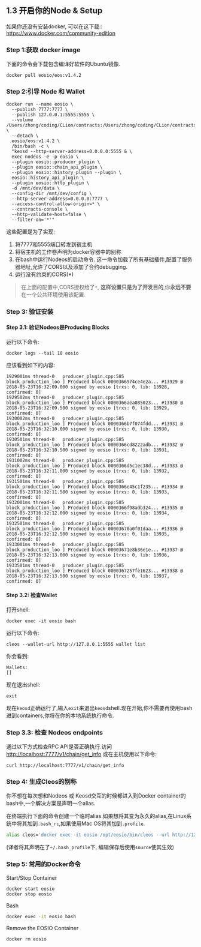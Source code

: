 ## 1.3 开启你的Node & Setup

如果你还没有安装docker, 可以在这下载:: https://www.docker.com/community-edition



### Step 1:获取 docker image

下面的命令会下载包含编译好软件的Ubuntu镜像.

```shell
docker pull eosio/eos:v1.4.2
```



### Step 2:引导 Node 和 Wallet

```shell
docker run --name eosio \
  --publish 7777:7777 \
  --publish 127.0.0.1:5555:5555 \
  --volume /Users/zhong/coding/CLion/contracts:/Users/zhong/coding/CLion/contracts \
  --detach \
  eosio/eos:v1.4.2 \
  /bin/bash -c \
  "keosd --http-server-address=0.0.0.0:5555 & \
  exec nodeos -e -p eosio \
  --plugin eosio::producer_plugin \
  --plugin eosio::chain_api_plugin \
  --plugin eosio::history_plugin --plugin \
  eosio::history_api_plugin \
  --plugin eosio::http_plugin \
  -d /mnt/dev/data \
  --config-dir /mnt/dev/config \
  --http-server-address=0.0.0.0:7777 \
  --access-control-allow-origin=* \
  --contracts-console \
  --http-validate-host=false \
  --filter-on='*'"
```

这些配置是为了实现:

1. 将7777和5555端口转发到宿主机
2. 将宿主机的工作卷声明为docker容器中的别称
3. 在bash中运行Nodeos的启动命令. 这一命令加载了所有基础插件,配置了服务器地址,允许了CORS以及添加了合约debugging.
4. 运行没有约束的CORS(*)

> 在上面的配置中,CORS授权给了`*`, **这样设置只是为了开发目的**,你**永远不要**在一个公共环境使用该配置.







### Step 3: 验证安装

#### Step 3.1: 验证Nodeos是Producing Blocks

运行以下命令:

```shell
docker logs --tail 10 eosio
```

应该看到如下的内容:

```shell
1929001ms thread-0   producer_plugin.cpp:585       block_production_loo ] Produced block 0000366974ce4e2a... #13929 @ 2018-05-23T16:32:09.000 signed by eosio [trxs: 0, lib: 13928, confirmed: 0]
1929502ms thread-0   producer_plugin.cpp:585       block_production_loo ] Produced block 0000366aea085023... #13930 @ 2018-05-23T16:32:09.500 signed by eosio [trxs: 0, lib: 13929, confirmed: 0]
1930002ms thread-0   producer_plugin.cpp:585       block_production_loo ] Produced block 0000366b7f074fdd... #13931 @ 2018-05-23T16:32:10.000 signed by eosio [trxs: 0, lib: 13930, confirmed: 0]
1930501ms thread-0   producer_plugin.cpp:585       block_production_loo ] Produced block 0000366cd8222adb... #13932 @ 2018-05-23T16:32:10.500 signed by eosio [trxs: 0, lib: 13931, confirmed: 0]
1931002ms thread-0   producer_plugin.cpp:585       block_production_loo ] Produced block 0000366d5c1ec38d... #13933 @ 2018-05-23T16:32:11.000 signed by eosio [trxs: 0, lib: 13932, confirmed: 0]
1931501ms thread-0   producer_plugin.cpp:585       block_production_loo ] Produced block 0000366e45c1f235... #13934 @ 2018-05-23T16:32:11.500 signed by eosio [trxs: 0, lib: 13933, confirmed: 0]
1932001ms thread-0   producer_plugin.cpp:585       block_production_loo ] Produced block 0000366f98adb324... #13935 @ 2018-05-23T16:32:12.000 signed by eosio [trxs: 0, lib: 13934, confirmed: 0]
1932501ms thread-0   producer_plugin.cpp:585       block_production_loo ] Produced block 00003670a0f01daa... #13936 @ 2018-05-23T16:32:12.500 signed by eosio [trxs: 0, lib: 13935, confirmed: 0]
1933001ms thread-0   producer_plugin.cpp:585       block_production_loo ] Produced block 00003671e8b36e1e... #13937 @ 2018-05-23T16:32:13.000 signed by eosio [trxs: 0, lib: 13936, confirmed: 0]
1933501ms thread-0   producer_plugin.cpp:585       block_production_loo ] Produced block 0000367257fe1623... #13938 @ 2018-05-23T16:32:13.500 signed by eosio [trxs: 0, lib: 13937, confirmed: 0]
```



#### Step 3.2: 检查Wallet

打开shell:

```shell
docker exec -it eosio bash
```

运行以下命令:

```shell
cleos --wallet-url http://127.0.0.1:5555 wallet list
```

你会看到:

```shell
Wallets:
[]
```

现在退出shell:

```
exit
```

现在`keosd`正确运行了,输入`exit`来退出`keosd`shell.现在开始,你不需要再使用bash进到containers,你将在你的本地系统执行命令.



### Step 3.3: 检查 Nodeos endpoints

通过以下方式检查RPC API是否正确执行.访问 <http://localhost:7777/v1/chain/get_info> 或在主机使用以下命令:

```
curl http://localhost:7777/v1/chain/get_info
```



### Step 4: 生成Cleos的别称

你不想在每次想和Nodeos 或 Keosd交互的时候都进入到Docker container的bash中,一个解决方案是声明一个alias.

在终端执行下面的命令创建一个临时alias.如果想将其变为永久的alias,在Linux系统中将其加到`.bash_rc`,如果使用Mac OS将其加到`.profile`.

```bash
alias cleos='docker exec -it eosio /opt/eosio/bin/cleos --url http://127.0.0.1:7777 --wallet-url http://127.0.0.1:5555'
```

(译者将其声明在了`~/.bash_profile`下, 编辑保存后使用`source`使其生效)



### Step 5: 常用的Docker命令

Start/Stop Container

```bash
docker start eosio
docker stop eosio
```

Bash

```bash
docker exec -it eosio bash
```

Remove the EOSIO Container

```bash
docker rm eosio
```


